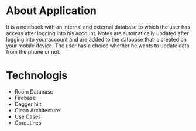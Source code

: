 # About Application

It is a notebook with an internal and external database to which the user has access after logging into his account. Notes are automatically updated after logging into your account and are added to the database that is created on your mobile device. The user has a choice whether he wants to update data from the phone or not.

# Technologis
- Room Database
- Firebase
- Dagger hilt
- Clean Architecture
- Use Cases
- Coroutines
